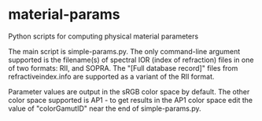 # material-params
Python scripts for computing physical material parameters

The main script is simple-params.py.
The only command-line argument supported is the filename(s) of spectral IOR (index of refraction) files in one of two formats:
RII, and SOPRA. The "[Full database record]" files from refractiveindex.info are supported as a variant of the RII format.

Parameter values are output in the sRGB color space by default.
The other color space supported is AP1 - to get results in the AP1 color space edit the value of "colorGamutID" near the end of simple-params.py.
